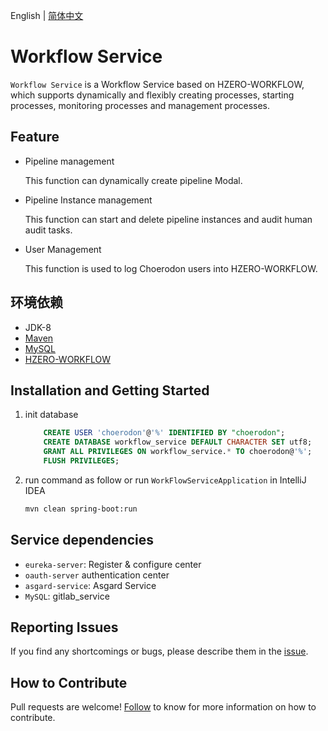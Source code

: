 English | [简体中文](./README.md)

# Workflow Service   

`Workflow Service` is a Workflow Service based on HZERO-WORKFLOW, which supports dynamically and flexibly creating processes, starting processes, monitoring processes and management processes.

## Feature

- Pipeline management

  This function can dynamically create pipeline Modal.
  
- Pipeline Instance management

  This function can start and delete pipeline instances and audit human audit tasks.
  
- User Management

  This function is used to log Choerodon users into HZERO-WORKFLOW.

## 环境依赖
- JDK-8
- [Maven](http://www.maven-sf.com/)
- [MySQL](https://www.mysql.com)
- [HZERO-WORKFLOW](https://open-hand-china.com/)

## Installation and Getting Started

1. init database

    ```sql
        CREATE USER 'choerodon'@'%' IDENTIFIED BY "choerodon";
        CREATE DATABASE workflow_service DEFAULT CHARACTER SET utf8;
        GRANT ALL PRIVILEGES ON workflow_service.* TO choerodon@'%';
        FLUSH PRIVILEGES;
    ```
2. run command as follow or run `WorkFlowServiceApplication` in IntelliJ IDEA

    ```bash
    mvn clean spring-boot:run
    ```

## Service dependencies
- `eureka-server`: Register & configure center
- `oauth-server` authentication center
- `asgard-service`: Asgard Service
- `MySQL`: gitlab_service

## Reporting Issues
If you find any shortcomings or bugs, please describe them in the [issue](https://github.com/choerodon/choerodon/issues/new?template=issue_template.md).

## How to Contribute
Pull requests are welcome! [Follow](https://github.com/choerodon/choerodon/blob/master/CONTRIBUTING.md) to know for more information on how to contribute.
